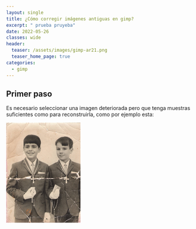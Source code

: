 ```yaml
---
layout: single
title: ¿Cómo corregir imágenes antiguas en gimp?
excerpt: " prueba pruyeba"
date: 2022-05-26
classes: wide
header:
  teaser: /assets/images/gimp-ar21.png
  teaser_home_page: true
categories:
  - gimp
---
```


## Primer paso
Es necesario seleccionar una imagen deteriorada pero que tenga muestras suficientes como para reconstruirla, como por ejemplo esta:

<img src="/assets/images/restaurar-img/photo1.jpg" alt="drawing" width="200"/>
